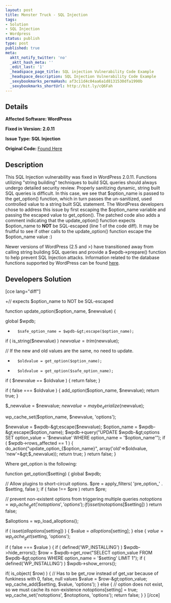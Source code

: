 ```yaml
---
layout: post
title: Monster Truck - SQL Injection
tags:
- Solution
- SQL Injection
- Wordpress
status: publish
type: post
published: true
meta:
  aktt_notify_twitter: 'no'
  _aktt_hash_meta: ''
  _edit_last: '1'
  _headspace_page_title: SQL injection Vulnerability Code Example
  _headspace_description: SQL Injection Vulnerability Code Example
  _sexybookmarks_permaHash: af3c11d4c04aa6a1d8131530dfa1990b
  _sexybookmarks_shortUrl: http://bit.ly/cQ6Fah
---
```

## Details
<strong>__Affected Software:__ WordPress</strong>

<strong>__Fixed in Version:__  2.0.11</strong>

<strong>__Issue Type:__ SQL Injection</strong>

<strong>Original Code: </strong><a href="http://spotthevuln.com/2009/11/vulnerable-code-monster-truck/">Found Here</a>
## Description
This SQL Injection vulnerability was fixed in WordPress 2.0.11.  Functions utilizing "string building" techniques to build SQL queries should always undergo detailed security review.  Properly sanitizing dynamic, string built SQL queries is difficult.  In this case, we see that $option_name is passed to the get_option() function, which in turn passes the un-sanitized, used controlled value to a string built SQL statement.  The WordPress developers chose to address this issue by first escaping the $option_name variable and passing the escaped value to get_option().  The patched code also adds a comment indicating that the update_option() function expects $option_name to <strong>NOT </strong>be SQL-escaped (line 1 of the code diff).  It may be fruitful to see if other calls to the update_option() function escape the $option_name value :)

Newer versions of WordPress (2.5 and &gt;) have transitioned away from calling string building SQL queries and provide a $wpdb-&gt;prepare() function to help prevent SQL Injection attacks.  Information related to the database functions supported by WordPress can be found <a href="http://codex.wordpress.org/Function_Reference/wpdb_Class" target="_blank">here</a>.
## Developers Solution
[cce lang="diff"]

+// expects $option_name to NOT be SQL-escaped

function update_option($option_name, $newvalue) {

global $wpdb;

+       $safe_option_name = $wpdb-&gt;escape($option_name);

if ( is_string($newvalue) )
$newvalue = trim($newvalue);

// If the new and old values are the same, no need to update.
-       $oldvalue = get_option($option_name);
+       $oldvalue = get_option($safe_option_name);
if ( $newvalue == $oldvalue ) {
return false;
}

if ( false === $oldvalue ) {
add_option($option_name, $newvalue);
return true;
}

$_newvalue = $newvalue;
$newvalue = maybe_serialize($newvalue);

wp_cache_set($option_name, $newvalue, 'options');

$newvalue = $wpdb-&gt;escape($newvalue);
$option_name = $wpdb-&gt;escape($option_name);
$wpdb-&gt;query("UPDATE $wpdb-&gt;options SET option_value = '$newvalue' WHERE option_name = '$option_name'");
if ( $wpdb-&gt;rows_affected == 1 ) {
do_action("update_option_{$option_name}", array('old'=&gt;$oldvalue, 'new'=&gt;$_newvalue));
return true;
}
return false;
}

Where get_option is the following:

function get_option($setting) {
global $wpdb;

// Allow plugins to short-circuit options.
$pre = apply_filters( 'pre_option_' . $setting, false );
if ( false !== $pre )
return $pre;

// prevent non-existent options from triggering multiple queries
$notoptions = wp_cache_get('notoptions', 'options');
if ( isset($notoptions[$setting]) )
return false;

$alloptions = wp_load_alloptions();

if ( isset($alloptions[$setting]) ) {
$value = $alloptions[$setting];
} else {
$value = wp_cache_get($setting, 'options');

if ( false === $value ) {
if ( defined('WP_INSTALLING') )
$wpdb-&gt;hide_errors();
$row = $wpdb-&gt;get_row("SELECT option_value FROM $wpdb-&gt;options WHERE option_name = '$setting' LIMIT 1");
if ( defined('WP_INSTALLING') )
$wpdb-&gt;show_errors();

if( is_object( $row) ) { // Has to be get_row instead of get_var because of funkiness with 0, false, null values
$value = $row-&gt;option_value;
wp_cache_add($setting, $value, 'options');
} else { // option does not exist, so we must cache its non-existence
$notoptions[$setting] = true;
wp_cache_set('notoptions', $notoptions, 'options');
return false;
}
}
[/cce] 
